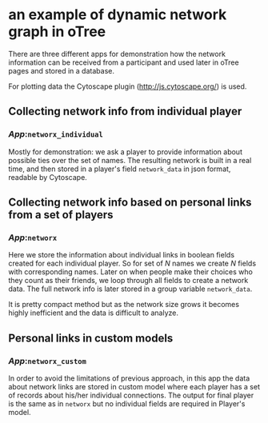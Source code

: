 # an example of dynamic network graph in oTree

There are three different apps for demonstration how the network information can be received from a participant
and used later in oTree pages and stored in a database.

For plotting data the Cytoscape   plugin (http://js.cytoscape.org/) is used.

## Collecting network info from individual player
### _App_:`networx_individual`

Mostly for demonstration: we ask a player to provide information about possible ties over the set of names.
The resulting network is built in a real time, and then stored in a player's field `network_data` in json format,
readable by Cytoscape.

## Collecting network info based on personal links from a set of players
### _App_:`networx`

Here we store the information about individual links in boolean fields created for each 
individual player. So for set of _N_ names we create _N_ fields with corresponding names.
Later on when people make their choices who they count as their friends, we loop through all fields
to create a network data. The full network info is later stored in a group variable `network_data`.

It is pretty compact method but as the network size grows 
it becomes highly inefficient and the data is difficult to analyze.

## Personal links in custom models
### _App_:`networx_custom`

In order to avoid the limitations of previous approach, in this app the data about network links are stored
in custom model where each player has a set of records about his/her individual connections.  The output 
for final player is the same as in `networx` but no individual fields are required in Player's model.
